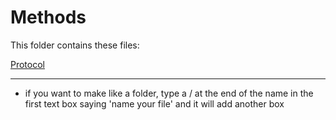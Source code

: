 

# Methods 

This folder contains these files:

[Protocol](protocol1.md)
_________________________________________________
* if you want to make like a folder, type a / at the end of the name in the first text box saying 'name your file' and it will
add another box 
